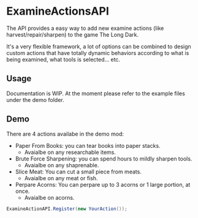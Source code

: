# ExamineActionsAPI

The API provides a easy way to add new examine actions (like harvest/repair/sharpen) to the game The Long Dark.

It's a very flexible framework, a lot of options can be combined to design custom actions that have totally dynamic behaviors according to what is being examined, what tools is selected... etc.

## Usage

Documentation is WIP. At the moment please refer to the example files under the demo folder.

## Demo

There are 4 actions availabe in the demo mod:

- Paper From Books: you can tear books into paper stacks.
    - Avaialbe on any researchable items.
- Brute Force Sharpening: you can spend hours to mildly sharpen tools.
    - Avaialbe on any shaprenable.
- Slice Meat: You can cut a small piece from meats.
    - Avaialbe on any meat or fish.
- Perpare Acorns: You can perpare up to 3 acorns or 1 large portion, at once.
    - Avaialbe on acorns.

```csharp
ExamineActionAPI.Register(new YourAction());
```